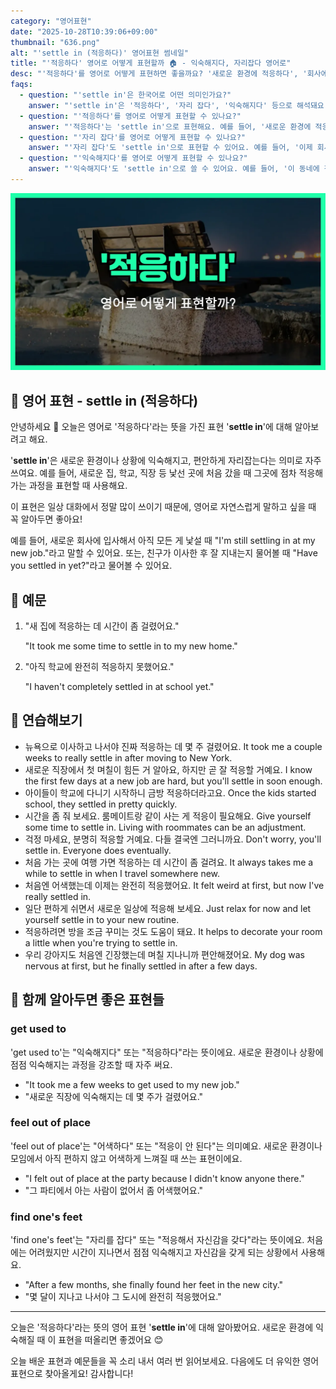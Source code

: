 ```yaml
---
category: "영어표현"
date: "2025-10-28T10:39:06+09:00"
thumbnail: "636.png"
alt: "'settle in (적응하다)' 영어표현 썸네일"
title: "'적응하다' 영어로 어떻게 표현할까 🏠 - 익숙해지다, 자리잡다 영어로"
desc: "'적응하다'를 영어로 어떻게 표현하면 좋을까요? '새로운 환경에 적응하다', '회사에 적응하는 중이에요' 등을 영어로 표현하는 법을 배워봅시다. 다양한 예문을 통해서 연습하고 본인의 표현으로 만들어 보세요."
faqs: 
  - question: "'settle in'은 한국어로 어떤 의미인가요?"
    answer: "'settle in'은 '적응하다', '자리 잡다', '익숙해지다' 등으로 해석돼요. 새로운 환경이나 상황에 점점 익숙해지는 느낌이에요."
  - question: "'적응하다'를 영어로 어떻게 표현할 수 있나요?"
    answer: "'적응하다'는 'settle in'으로 표현해요. 예를 들어, '새로운 환경에 적응하고 있어요.'는 'I'm settling in to the new environment.'라고 해요."
  - question: "'자리 잡다'를 영어로 어떻게 표현할 수 있나요?"
    answer: "'자리 잡다'도 'settle in'으로 표현할 수 있어요. 예를 들어, '이제 회사에서 자리 잡은 것 같아요.'는 'I think I've settled in at the company.'라고 말해요."
  - question: "'익숙해지다'를 영어로 어떻게 표현할 수 있나요?"
    answer: "'익숙해지다'도 'settle in'으로 쓸 수 있어요. 예를 들어, '이 동네에 점점 익숙해지고 있어요.'는 'I'm slowly settling in to this neighborhood.'라고 해요."
---
```


!['settle in (적응하다)' 영어표현](./636.png)

## 🌟 영어 표현 - settle in (적응하다)

안녕하세요 👋 오늘은 영어로 '적응하다'라는 뜻을 가진 표현 '**settle in**'에 대해 알아보려고 해요.

'**settle in**'은 새로운 환경이나 상황에 익숙해지고, 편안하게 자리잡는다는 의미로 자주 쓰여요. 예를 들어, 새로운 집, 학교, 직장 등 낯선 곳에 처음 갔을 때 그곳에 점차 적응해가는 과정을 표현할 때 사용해요.

이 표현은 일상 대화에서 정말 많이 쓰이기 때문에, 영어로 자연스럽게 말하고 싶을 때 꼭 알아두면 좋아요!

예를 들어, 새로운 회사에 입사해서 아직 모든 게 낯설 때 "I'm still settling in at my new job."라고 말할 수 있어요. 또는, 친구가 이사한 후 잘 지내는지 물어볼 때 "Have you settled in yet?"라고 물어볼 수 있어요.

## 📖 예문

1. "새 집에 적응하는 데 시간이 좀 걸렸어요."

   "It took me some time to settle in to my new home."

2. "아직 학교에 완전히 적응하지 못했어요."

   "I haven't completely settled in at school yet."



## 💬 연습해보기

<ul data-interactive-list>

  <li data-interactive-item>
    <span data-toggler>뉴욕으로 이사하고 나서야 진짜 적응하는 데 몇 주 걸렸어요.</span>
    <span data-answer>It took me a couple weeks to really settle in after moving to New York.</span>
  </li>

  <li data-interactive-item>
    <span data-toggler>새로운 직장에서 첫 며칠이 힘든 거 알아요, 하지만 곧 잘 적응할 거예요.</span>
    <span data-answer>I know the first few days at a new job are hard, but you'll settle in soon enough.</span>
  </li>

  <li data-interactive-item>
    <span data-toggler>아이들이 학교에 다니기 시작하니 금방 적응하더라고요.</span>
    <span data-answer>Once the kids started school, they settled in pretty quickly.</span>
  </li>

  <li data-interactive-item>
    <span data-toggler>시간을 좀 줘 보세요. 룸메이트랑 같이 사는 게 적응이 필요해요.</span>
    <span data-answer>Give yourself some time to settle in. Living with roommates can be an adjustment.</span>
  </li>

  <li data-interactive-item>
    <span data-toggler>걱정 마세요, 분명히 적응할 거예요. 다들 결국엔 그러니까요.</span>
    <span data-answer>Don't worry, you'll settle in. Everyone does eventually.</span>
  </li>

  <li data-interactive-item>
    <span data-toggler>처음 가는 곳에 여행 가면 적응하는 데 시간이 좀 걸려요.</span>
    <span data-answer>It always takes me a while to settle in when I travel somewhere new.</span>
  </li>

  <li data-interactive-item>
    <span data-toggler>처음엔 어색했는데 이제는 완전히 적응했어요.</span>
    <span data-answer>It felt weird at first, but now I've really settled in.</span>
  </li>

  <li data-interactive-item>
    <span data-toggler>일단 편하게 쉬면서 새로운 일상에 적응해 보세요.</span>
    <span data-answer>Just relax for now and let yourself settle in to your new routine.</span>
  </li>

  <li data-interactive-item>
    <span data-toggler>적응하려면 방을 조금 꾸미는 것도 도움이 돼요.</span>
    <span data-answer>It helps to decorate your room a little when you're trying to settle in.</span>
  </li>

  <li data-interactive-item>
    <span data-toggler>우리 강아지도 처음엔 긴장했는데 며칠 지나니까 편안해졌어요.</span>
    <span data-answer>My dog was nervous at first, but he finally settled in after a few days.</span>
  </li>

</ul>

## 🤝 함께 알아두면 좋은 표현들

### get used to

'get used to'는 "익숙해지다" 또는 "적응하다"라는 뜻이에요. 새로운 환경이나 상황에 점점 익숙해지는 과정을 강조할 때 자주 써요.

- "It took me a few weeks to get used to my new job."
- "새로운 직장에 익숙해지는 데 몇 주가 걸렸어요."

### feel out of place

'feel out of place'는 "어색하다" 또는 "적응이 안 된다"는 의미예요. 새로운 환경이나 모임에서 아직 편하지 않고 어색하게 느껴질 때 쓰는 표현이에요.

- "I felt out of place at the party because I didn't know anyone there."
- "그 파티에서 아는 사람이 없어서 좀 어색했어요."

### find one's feet

'find one's feet'는 "자리를 잡다" 또는 "적응해서 자신감을 갖다"라는 뜻이에요. 처음에는 어려웠지만 시간이 지나면서 점점 익숙해지고 자신감을 갖게 되는 상황에서 사용해요.

- "After a few months, she finally found her feet in the new city."
- "몇 달이 지나고 나서야 그 도시에 완전히 적응했어요."

---

오늘은 '적응하다'라는 뜻의 영어 표현 '**settle in**'에 대해 알아봤어요. 새로운 환경에 익숙해질 때 이 표현을 떠올리면 좋겠어요 😊

오늘 배운 표현과 예문들을 꼭 소리 내서 여러 번 읽어보세요. 다음에도 더 유익한 영어 표현으로 찾아올게요! 감사합니다!

